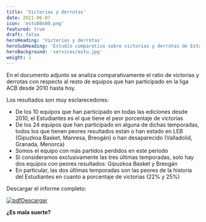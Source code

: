 ```yaml
---
title: 'Victorias y derrotas'
date: 2021-06-07
icon: 'estu80x80.png'
featured: true
draft: false
heroHeading: 'Victorias y derrotas'
heroSubHeading: 'Estudio comparativo sobre victorias y derrotas de Estudiantes desde el año 2010'
heroBackground: 'services/estu.jpg'
weight: 1
---
```


En el documento adjunto se analiza comparativamente el ratio de victorias y derrotas con respecto al resto de equipos que han participado en la liga ACB desde 2010 hasta hoy.

Los resultados son muy esclarecedores:

* De los 10 equipos que han participado en todas las ediciones desde 2010, el Estudiantes es el que tiene el peor porcentaje de victorias
* De los 24 equipos que han participado en alguna de dichas temporadas, todos los que tienen peores resultados están o han estado en LEB (Gipuzkoa Basket, Manresa, Breogán) o han desaparecido (Valladolid, Granada, Menorca)
* Somos el equipo con más partidos perdidos en este período
* Si consideramos exclusivamente las tres últimas temporadas, solo hay dos equipos con peores resultados: Gipuzkoa Basket y Breogán
* En particular, las dos últimas temporadas son las peores de la historia del Estudiantes en cuanto a porcentaje de victorias (22% y 25%)

Descargar el informe completo:

[![pdf](/services/pdf-icon.png)Descargar](/docs/dossier_victorias_y_derrotas.pdf)

**¿Es mala suerte?**
